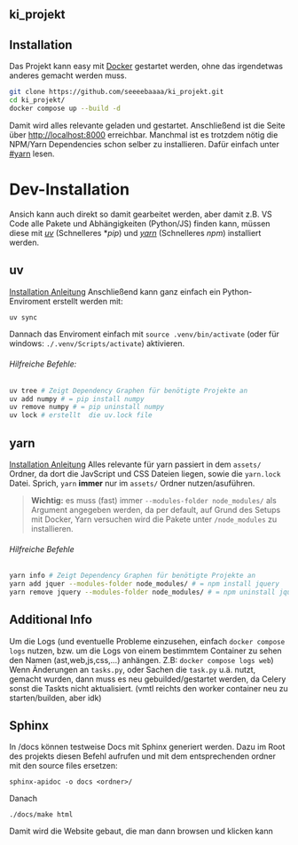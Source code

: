 ## ki_projekt


## Installation
Das Projekt kann easy mit [Docker](https://docs.docker.com/desktop/) gestartet werden, ohne das irgendetwas anderes gemacht werden muss.
```zsh
git clone https://github.com/seeeebaaaa/ki_projekt.git
cd ki_projekt/
docker compose up --build -d
```
Damit wird alles relevante geladen und gestartet. Anschließend ist die Seite über [http://localhost:8000](http://localhost:8000) erreichbar.
Manchmal ist es trotzdem nötig die NPM/Yarn Dependencies schon selber zu installieren. Dafür einfach unter [#yarn](#yarn) lesen.

# Dev-Installation
Ansich kann auch direkt so damit gearbeitet werden, aber damit z.B. VS Code alle Pakete und Abhängigkeiten (Python/JS) finden kann, müssen diese mit [*uv*](https://github.com/astral-sh/uv?tab=readme-ov-file#installation) (Schnelleres **pip*) und [*yarn*](https://yarnpkg.com/getting-started/install) (Schnelleres *npm*) installiert werden.
## uv
[Installation Anleitung](https://github.com/astral-sh/uv?tab=readme-ov-file#installation)
Anschließend kann ganz einfach ein Python-Enviroment erstellt werden mit:
```zsh
uv sync
```
Dannach das Enviroment einfach mit `source .venv/bin/activate` (oder für windows: `./.venv/Scripts/activate`) aktivieren.
###### Hilfreiche Befehle:
```zsh
uv tree # Zeigt Dependency Graphen für benötigte Projekte an
uv add numpy # = pip install numpy 
uv remove numpy # = pip uninstall numpy 
uv lock # erstellt  die uv.lock file
```
## yarn
[Installation Anleitung](https://yarnpkg.com/getting-started/install)
Alles relevante für yarn passiert in dem `assets/` Ordner, da dort die JavScript und CSS Dateien liegen, sowie die `yarn.lock` Datei.
Sprich, `yarn` **immer** nur im `assets/` Ordner nutzen/asuführen.
> **Wichtig:** es muss (fast) immer `--modules-folder node_modules/` als Argument angegeben werden, da per default, auf Grund des Setups mit Docker, Yarn versuchen wird die Pakete unter `/node_modules` zu installieren.
###### Hilfreiche Befehle
```zsh
yarn info # Zeigt Dependency Graphen für benötigte Projekte an
yarn add jquer --modules-folder node_modules/ # = npm install jquery 
yarn remove jquery --modules-folder node_modules/ # = npm uninstall jquery 
```

## Additional Info

Um die Logs (und eventuelle Probleme einzusehen, einfach `docker compose logs` nutzen, bzw. um die Logs von einem bestimmtem Container zu sehen den Namen (ast,web,js,css,...) anhängen. Z.B: `docker compose logs web`)
Wenn Änderungen an `tasks.py`, oder Sachen die `task.py` u.ä. nutzt, gemacht wurden, dann muss es neu gebuilded/gestartet werden, da Celery sonst die Taskts nicht aktualisiert. (vmtl reichts den worker container neu zu starten/builden, aber idk)


## Sphinx

In /docs können testweise Docs mit Sphinx generiert werden. Dazu im Root des projekts diesen Befehl aufrufen und <ordner> mit dem entsprechenden ordner mit den source files ersetzen:
```shell
sphinx-apidoc -o docs <ordner>/
```
Danach 
```shell
./docs/make html
```
Damit wird die Website gebaut, die man dann browsen und klicken kann